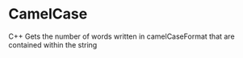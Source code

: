 # CamelCase
C++ Gets the number of words written in camelCaseFormat that are contained within the string
